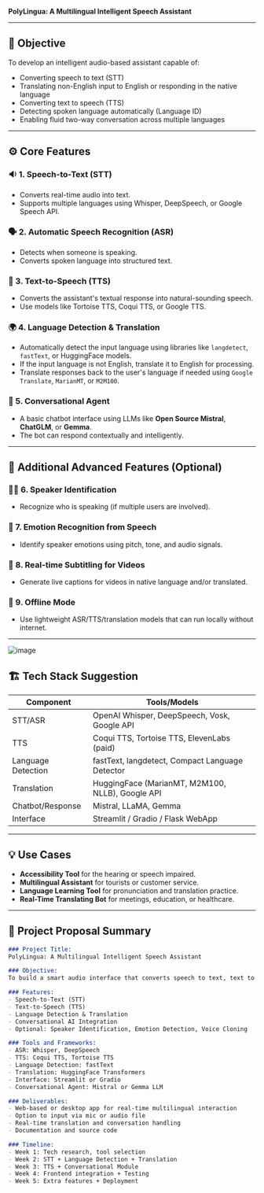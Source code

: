 
**PolyLingua: A Multilingual Intelligent Speech Assistant**

---

## 🧠 **Objective**  
To develop an intelligent audio-based assistant capable of:
- Converting speech to text (STT)
- Translating non-English input to English or responding in the native language
- Converting text to speech (TTS)
- Detecting spoken language automatically (Language ID)
- Enabling fluid two-way conversation across multiple languages

---

## ⚙️ **Core Features**

### 🔉 1. **Speech-to-Text (STT)**  
- Converts real-time audio into text.
- Supports multiple languages using Whisper, DeepSpeech, or Google Speech API.

### 🗣️ 2. **Automatic Speech Recognition (ASR)**  
- Detects when someone is speaking.
- Converts spoken language into structured text.

### 🧾 3. **Text-to-Speech (TTS)**  
- Converts the assistant's textual response into natural-sounding speech.
- Use models like Tortoise TTS, Coqui TTS, or Google TTS.

### 🌍 4. **Language Detection & Translation**  
- Automatically detect the input language using libraries like `langdetect`, `fastText`, or HuggingFace models.
- If the input language is not English, translate it to English for processing.
- Translate responses back to the user's language if needed using `Google Translate`, `MarianMT`, or `M2M100`.

### 💬 5. **Conversational Agent**  
- A basic chatbot interface using LLMs like **Open Source Mistral**, **ChatGLM**, or **Gemma**.
- The bot can respond contextually and intelligently.

---

## 🌟 **Additional Advanced Features (Optional)**

### 🧑‍💻 6. **Speaker Identification**  
- Recognize who is speaking (if multiple users are involved).

### 🔎 7. **Emotion Recognition from Speech**  
- Identify speaker emotions using pitch, tone, and audio signals.


### 🔁 8. **Real-time Subtitling for Videos**  
- Generate live captions for videos in native language and/or translated.

### 🛜 9. **Offline Mode**  
- Use lightweight ASR/TTS/translation models that can run locally without internet.

---
![image](https://github.com/user-attachments/assets/705e9a94-076f-4c72-96ad-3cc78cb12073)


## 🏗️ **Tech Stack Suggestion**

| Component              | Tools/Models                                     |
|------------------------|--------------------------------------------------|
| STT/ASR                | OpenAI Whisper, DeepSpeech, Vosk, Google API     |
| TTS                    | Coqui TTS, Tortoise TTS, ElevenLabs (paid)       |
| Language Detection     | fastText, langdetect, Compact Language Detector  |
| Translation            | HuggingFace (MarianMT, M2M100, NLLB), Google API |
| Chatbot/Response       | Mistral, LLaMA, Gemma                            |
| Interface              | Streamlit / Gradio / Flask WebApp                |

---

## 💡 **Use Cases**

- **Accessibility Tool** for the hearing or speech impaired.
- **Multilingual Assistant** for tourists or customer service.
- **Language Learning Tool** for pronunciation and translation practice.
- **Real-Time Translating Bot** for meetings, education, or healthcare.

---

## 🧾 **Project Proposal Summary**

```markdown
### Project Title:
PolyLingua: A Multilingual Intelligent Speech Assistant

### Objective:
To build a smart audio interface that converts speech to text, text to speech, detects and translates language in real-time, and responds conversationally in the appropriate language.

### Features:
- Speech-to-Text (STT)
- Text-to-Speech (TTS)
- Language Detection & Translation
- Conversational AI Integration
- Optional: Speaker Identification, Emotion Detection, Voice Cloning

### Tools and Frameworks:
- ASR: Whisper, DeepSpeech
- TTS: Coqui TTS, Tortoise TTS
- Language Detection: fastText
- Translation: HuggingFace Transformers
- Interface: Streamlit or Gradio
- Conversational Agent: Mistral or Gemma LLM

### Deliverables:
- Web-based or desktop app for real-time multilingual interaction
- Option to input via mic or audio file
- Real-time translation and conversation handling
- Documentation and source code

### Timeline:
- Week 1: Tech research, tool selection
- Week 2: STT + Language Detection + Translation
- Week 3: TTS + Conversational Module
- Week 4: Frontend integration + Testing
- Week 5: Extra features + Deployment

```

